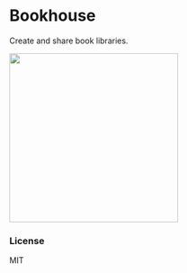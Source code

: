 # Bookhouse

Create and share book libraries.

<img src="https://s-media-cache-ak0.pinimg.com/736x/fc/71/3d/fc713d5c22296d87a1ceee0b5fe1e5ff.jpg" height="300px">

### License
MIT
